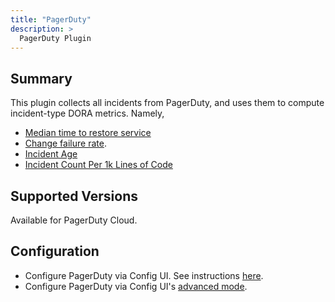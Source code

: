 ```yaml
---
title: "PagerDuty"
description: >
  PagerDuty Plugin
---
```


## Summary

This plugin collects all incidents from PagerDuty, and uses them to compute incident-type DORA metrics. Namely,
* [Median time to restore service](/Metrics/MTTR.md)
* [Change failure rate](/Metrics/CFR.md).
* [Incident Age](/Metrics/IncidentAge.md)
* [Incident Count Per 1k Lines of Code](/Metrics/IncidentCountPer1kLinesOfCode.md)

## Supported Versions
Available for PagerDuty Cloud. 


## Configuration
* Configure PagerDuty via Config UI. See instructions [here](/Configuration/PagerDuty.md).
* Configure PagerDuty via Config UI's [advanced mode](/Configuration/AdvancedMode.md).